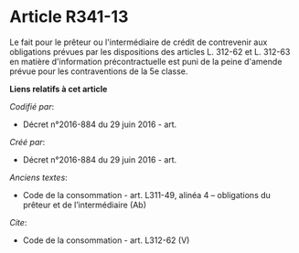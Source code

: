 # Article R341-13

Le fait pour le prêteur ou l'intermédiaire de crédit de contrevenir aux obligations prévues par les dispositions des articles
L. 312-62 et L. 312-63 en matière d'information précontractuelle est puni de la peine d'amende prévue pour les contraventions
de la 5e classe.

**Liens relatifs à cet article**

_Codifié par_:

  - Décret n°2016-884 du 29 juin 2016 - art.

_Créé par_:

  - Décret n°2016-884 du 29 juin 2016 - art.

_Anciens textes_:

  - Code de la consommation - art. L311-49, alinéa 4 – obligations du prêteur et de l’intermédiaire (Ab)

_Cite_:

  - Code de la consommation - art. L312-62 (V)
